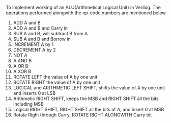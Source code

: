 To implement working of an ALU(Arithmetical Logical Unit) in Verilog.
The operations performed alongwith the op-code numbers are mentioned below
1. ADD A and B
2. ADD A and B and Carry in
3. SUB A and B, will subtract B from A
4. SUB A and B and Borrow in
5. INCREMENT A by 1
6. DECREMENT A by 2
7. NOT A
8. A AND B
9. A OR B
10. A XOR B
11. ROTATE LEFT the value of A by one unit
12. ROTATE RIGHT the value of A by one unit
13. LOGICAL and ARITHMETIC LEFT SHIFT, shifts the value of A by one unit and inserts 0 at LSB
14. Arithmetic RIGHT SHIFT, keeps the MSB and RIGHT SHIFT all the bits including MSB
15. Logical RIGHT SHIFT, RIGHT SHIFT all the bits of A, and insert 0 at MSB
16. Rotate Right through Carry, ROTATE RIGHT ALONGWITH Carry bit
